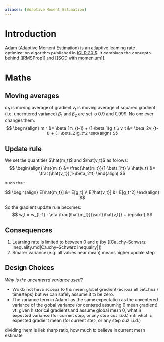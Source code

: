 ```yaml
---
aliases: [Adaptive Moment Estimation]
---
```

# Introduction
Adam (Adaptive Moment Estimation) is an adaptive learning rate optimization algorithm published in [ICLR 2015](https://arxiv.org/pdf/1412.6980.pdf). It combines the concepts behind [[RMSProp]] and [[SGD with momentum]].

# Maths
## Moving averages
$m_t$ is moving average of gradient
$v_t$ is moving average of squared gradient (i.e. uncentered variance)
$\beta_1$ and $\beta_2$ are set to 0.9 and 0.999. No one ever changes them.
$$
\begin{align}
m_t &= \beta_1m_{t-1} + (1-\beta_1)g_t \\
v_t &= \beta_2v_{t-1} + (1-\beta_2)g_t^2
\end{align}
$$
## Update rule
We set the quantities $\hat{m_t}$ and  $\hat{v_t}$ as follows:
$$
\begin{align}
\hat{m_t} &= \frac{\hat{m_t}}{1-\beta_1^t} \\
\hat{v_t} &= \frac{\hat{v_t}}{1-\beta_2^t}
\end{align}
$$

such that:

$$
	\begin{align}
		E[\hat{m_t}] &= E[g_t] \\
		E[\hat{v_t}] &= E[g_t^2]
	\end{align}
$$

So the gradient update rule becomes:
$$
w_t = w_{t-1} - \eta \frac{\hat{m_t}}{\sqrt{\hat{v_t}} + \epsilon}
$$

## Consequences
1. Learning rate is limited to between 0 and $\eta$ (by [[Cauchy–Schwarz Inequality.md|Cauchy–Schwarz Inequality]])
2. Smaller variance (e.g. all values near mean) means higher update step

## Design Choices
*Why is the uncentered variance used?*

- We do not have access to the mean global gradient (across all batches / timesteps) but we can safely assume it to be zero.
- The variance term in Adam has the same expectation as the uncentered variance of the global variance (or centered assuming 0 mean gradient)
vt: given historical gradients and assume global mean 0, what is expected variance (for current step, or any step cuz i.i.d.)
mt: what is expected gradient mean (for current step, or any step cuz i.i.d.)

dividing them is liek sharp ratio, how much to believe in current mean estimate